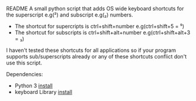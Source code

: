 README
A small python script that adds OS wide keyboard shortcuts for the superscript e.g(²) and subscript e.g(₂) numbers. 

- The shortcut for supercripts is ctrl+shift+number e.g(ctrl+shift+5 = ⁵)
- The shortcut for subscripts is ctrl+shift+alt+number e.g(ctrl+shift+alt+3 = ₃)

I haven't tested these shortcuts for all applications so if your program supports sub/superscripts already or any of these shortcuts conflict don't use this script.

Dependencies: 
- Python 3 [install](https://python.org/downloads/)
- keyboard Library 
    [install](https://pypi.org/project/keyboard/)
